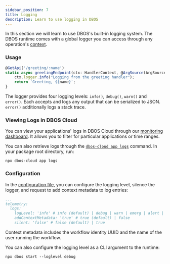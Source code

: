 ```yaml
---
sidebar_position: 7
title: Logging
description: Learn to use logging in DBOS
---
```


In this section we will learn to use DBOS's built-in logging system.
The DBOS runtime comes with a global logger you can access through any operation's [context](../api-reference/contexts.md).

### Usage

```javascript
@GetApi('/greeting/:name')
static async greetingEndpoint(ctx: HandlerContext, @ArgSource(ArgSources.URL) name: string) {
    ctx.logger.info("Logging from the greeting handler");
    return `Greeting, ${name}`;
}
```

The logger provides four logging levels: `info()`, `debug()`, `warn()` and `error()`.
Each accepts and logs any output that can be serialized to JSON.
`error()` additionally logs a stack trace.

### Viewing Logs in DBOS Cloud

You can view your applications' logs in DBOS Cloud through our [monitoring dashboard](..//../cloud-tutorials/monitoring-dashboard.md). It allows you to filter for particular applications or time ranges.

You can also retrieve logs through the [`dbos-cloud app logs`](../../cloud-tutorials/cloud-cli.md#npx-dbos-cloud-app-logs) command.
In your package root directory, run:

```shell
npx dbos-cloud app logs
```



### Configuration

In the [configuration file](../api-reference/configuration), you can configure the logging level, silence the logger, and request to add context metadata to log entries:
```yaml
...
telemetry:
  logs:
    logLevel: 'info' # info (default) | debug | warn | emerg | alert | crit | error
    addContextMetadata: 'true' # true (default) | false
    silent: 'false' # false (default) | true
```

Context metadata includes the workflow identity UUID and the name of the user running the workflow.

You can also configure the logging level as a CLI argument to the runtime:
```shell
npx dbos start --loglevel debug
```
